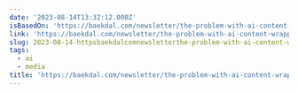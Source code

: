 ```yaml
---
date: '2023-08-14T13:32:12.000Z'
isBasedOn: 'https://baekdal.com/newsletter/the-problem-with-ai-content-wrappers/'
link: 'https://baekdal.com/newsletter/the-problem-with-ai-content-wrappers/'
slug: 2023-08-14-httpsbaekdalcomnewsletterthe-problem-with-ai-content-wrappers
tags:
  - ai
  - media
title: 'https://baekdal.com/newsletter/the-problem-with-ai-content-wrappers/'
---
```


